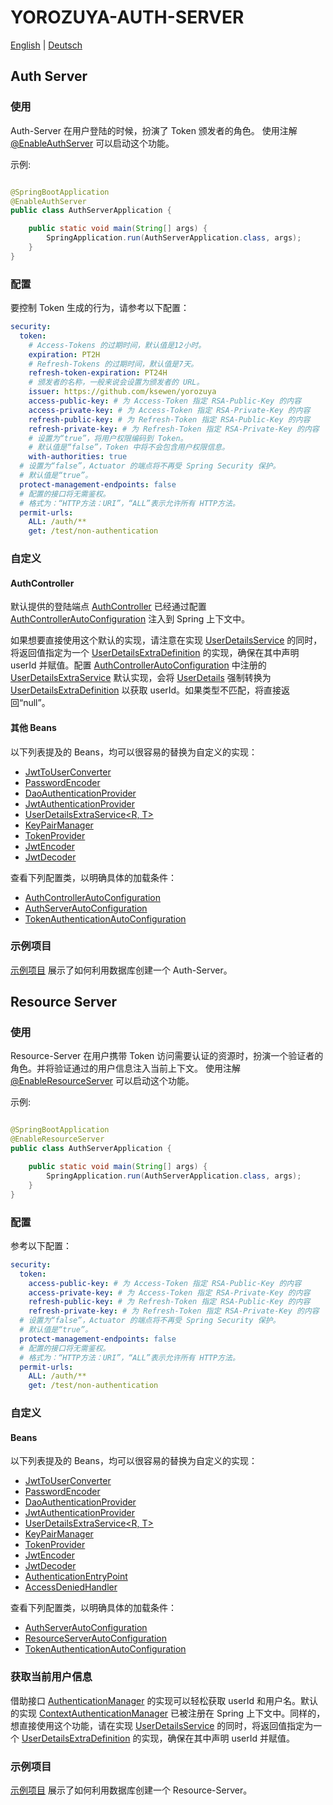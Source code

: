 # YOROZUYA-AUTH-SERVER

[English](./README.md) | [Deutsch](./README_DE.md)

## Auth Server

### 使用

Auth-Server 在用户登陆的时候，扮演了 Token 颁发者的角色。
使用注解 [@EnableAuthServer](./src/main/java/com/github/ksewen/yorozuya/auth/server/annotation/EnableAuthServer.java)
可以启动这个功能。

示例:

```java

@SpringBootApplication
@EnableAuthServer
public class AuthServerApplication {

    public static void main(String[] args) {
        SpringApplication.run(AuthServerApplication.class, args);
    }
}
```

### 配置

要控制 Token 生成的行为，请参考以下配置：

```yaml
security:
  token:
    # Access-Tokens 的过期时间，默认值是12小时。
    expiration: PT2H
    # Refresh-Tokens 的过期时间，默认值是7天。
    refresh-token-expiration: PT24H
    # 颁发者的名称，一般来说会设置为颁发者的 URL。
    issuer: https://github.com/ksewen/yorozuya
    access-public-key: # 为 Access-Token 指定 RSA-Public-Key 的内容
    access-private-key: # 为 Access-Token 指定 RSA-Private-Key 的内容
    refresh-public-key: # 为 Refresh-Token 指定 RSA-Public-Key 的内容
    refresh-private-key: # 为 Refresh-Token 指定 RSA-Private-Key 的内容
    # 设置为“true”，将用户权限编码到 Token。
    # 默认值是“false”，Token 中将不会包含用户权限信息。
    with-authorities: true
  # 设置为“false”，Actuator 的端点将不再受 Spring Security 保护。
  # 默认值是“true”。
  protect-management-endpoints: false
  # 配置的接口将无需鉴权。
  # 格式为：“HTTP方法：URI”，“ALL”表示允许所有 HTTP方法。
  permit-urls:
    ALL: /auth/**
    get: /test/non-authentication
```

### 自定义

#### AuthController

默认提供的登陆端点 [AuthController](./src/main/java/com/github/ksewen/yorozuya/auth/server/controller/AuthController.java)
已经通过配置 [AuthControllerAutoConfiguration](./src/main/java/com/github/ksewen/yorozuya/auth/server/configuration/AuthControllerAutoConfiguration.java)
注入到 Spring 上下文中。

如果想要直接使用这个默认的实现，请注意在实现 [UserDetailsService](https://github.com/spring-projects/spring-security/blob/main/core/src/main/java/org/springframework/security/core/userdetails/UserDetailsService.java)
的同时，将返回值指定为一个 [UserDetailsExtraDefinition](./src/main/java/com/github/ksewen/yorozuya/auth/server/service/UserDetailsExtraDefinition.java)
的实现，确保在其中声明 userId
并赋值。配置 [AuthControllerAutoConfiguration](./src/main/java/com/github/ksewen/yorozuya/auth/server/configuration/AuthControllerAutoConfiguration.java)
中注册的 [UserDetailsExtraService](./src/main/java/com/github/ksewen/yorozuya/auth/server/service/impl/UserDetailsExtraServiceImpl.java)
默认实现，会将 [UserDetails](https://github.com/spring-projects/spring-security/blob/main/core/src/main/java/org/springframework/security/core/userdetails/UserDetails.java)
强制转换为 [UserDetailsExtraDefinition](./src/main/java/com/github/ksewen/yorozuya/auth/server/service/UserDetailsExtraDefinition.java)
以获取 userId。如果类型不匹配，将直接返回“null”。

#### 其他 Beans

以下列表提及的 Beans，均可以很容易的替换为自定义的实现：

* [JwtToUserConverter](./src/main/java/com/github/ksewen/yorozuya/auth/server/token/impl/JwtToUserConverter.java)
* [PasswordEncoder](https://github.com/spring-projects/spring-security/blob/main/crypto/src/main/java/org/springframework/security/crypto/password/PasswordEncoder.java)
* [DaoAuthenticationProvider](https://github.com/spring-projects/spring-security/blob/main/core/src/main/java/org/springframework/security/authentication/dao/DaoAuthenticationProvider.java)
* [JwtAuthenticationProvider](https://github.com/spring-projects/spring-security/blob/main/oauth2/oauth2-resource-server/src/main/java/org/springframework/security/oauth2/server/resource/authentication/JwtAuthenticationProvider.java)
* [UserDetailsExtraService<R, T>](./src/main/java/com/github/ksewen/yorozuya/auth/server/service/UserDetailsExtraService.java)
* [KeyPairManager](./src/main/java/com/github/ksewen/yorozuya/auth/server/key/KeyPairManager.java)
* [TokenProvider](./src/main/java/com/github/ksewen/yorozuya/auth/server/token/TokenProvider.java)
* [JwtEncoder](https://github.com/spring-projects/spring-security/blob/main/oauth2/oauth2-jose/src/main/java/org/springframework/security/oauth2/jwt/JwtEncoder.java)
* [JwtDecoder](https://github.com/spring-projects/spring-security/blob/main/oauth2/oauth2-jose/src/main/java/org/springframework/security/oauth2/jwt/JwtDecoder.java)

查看下列配置类，以明确具体的加载条件：

* [AuthControllerAutoConfiguration](./src/main/java/com/github/ksewen/yorozuya/auth/server/configuration/AuthControllerAutoConfiguration.java)
* [AuthServerAutoConfiguration](./src/main/java/com/github/ksewen/yorozuya/auth/server/configuration/AuthServerAutoConfiguration.java)
* [TokenAuthenticationAutoConfiguration](./src/main/java/com/github/ksewen/yorozuya/auth/server/configuration/TokenAuthenticationAutoConfiguration.java)

### 示例项目

[示例项目](../../yorozuya-samples/auth-server) 展示了如何利用数据库创建一个 Auth-Server。

## Resource Server

### 使用

Resource-Server 在用户携带 Token 访问需要认证的资源时，扮演一个验证者的角色。并将验证通过的用户信息注入当前上下文。
使用注解 [@EnableResourceServer](./src/main/java/com/github/ksewen/yorozuya/auth/server/annotation/EnableResourceServer.java)
可以启动这个功能。

示例:

```java

@SpringBootApplication
@EnableResourceServer
public class AuthServerApplication {

    public static void main(String[] args) {
        SpringApplication.run(AuthServerApplication.class, args);
    }
}
```

### 配置

参考以下配置：

```yaml
security:
  token:
    access-public-key: # 为 Access-Token 指定 RSA-Public-Key 的内容
    access-private-key: # 为 Access-Token 指定 RSA-Private-Key 的内容
    refresh-public-key: # 为 Refresh-Token 指定 RSA-Public-Key 的内容
    refresh-private-key: # 为 Refresh-Token 指定 RSA-Private-Key 的内容
  # 设置为“false”，Actuator 的端点将不再受 Spring Security 保护。
  # 默认值是“true”。
  protect-management-endpoints: false
  # 配置的接口将无需鉴权。
  # 格式为：“HTTP方法：URI”，“ALL”表示允许所有 HTTP方法。
  permit-urls:
    ALL: /auth/**
    get: /test/non-authentication
```

### 自定义

#### Beans

以下列表提及的 Beans，均可以很容易的替换为自定义的实现：

* [JwtToUserConverter](./src/main/java/com/github/ksewen/yorozuya/auth/server/token/impl/JwtToUserConverter.java)
* [PasswordEncoder](https://github.com/spring-projects/spring-security/blob/main/crypto/src/main/java/org/springframework/security/crypto/password/PasswordEncoder.java)
* [DaoAuthenticationProvider](https://github.com/spring-projects/spring-security/blob/main/core/src/main/java/org/springframework/security/authentication/dao/DaoAuthenticationProvider.java)
* [JwtAuthenticationProvider](https://github.com/spring-projects/spring-security/blob/main/oauth2/oauth2-resource-server/src/main/java/org/springframework/security/oauth2/server/resource/authentication/JwtAuthenticationProvider.java)
* [UserDetailsExtraService<R, T>](./src/main/java/com/github/ksewen/yorozuya/auth/server/service/UserDetailsExtraService.java)
* [KeyPairManager](./src/main/java/com/github/ksewen/yorozuya/auth/server/key/KeyPairManager.java)
* [TokenProvider](./src/main/java/com/github/ksewen/yorozuya/auth/server/token/TokenProvider.java)
* [JwtEncoder](https://github.com/spring-projects/spring-security/blob/main/oauth2/oauth2-jose/src/main/java/org/springframework/security/oauth2/jwt/JwtEncoder.java)
* [JwtDecoder](https://github.com/spring-projects/spring-security/blob/main/oauth2/oauth2-jose/src/main/java/org/springframework/security/oauth2/jwt/JwtDecoder.java)
* [AuthenticationEntryPoint](https://github.com/spring-projects/spring-security/blob/main/web/src/main/java/org/springframework/security/web/AuthenticationEntryPoint.java)
* [AccessDeniedHandler](https://github.com/spring-projects/spring-security/blob/main/web/src/main/java/org/springframework/security/web/access/AccessDeniedHandler.java)

查看下列配置类，以明确具体的加载条件：

* [AuthServerAutoConfiguration](./src/main/java/com/github/ksewen/yorozuya/auth/server/configuration/AuthServerAutoConfiguration.java)
* [ResourceServerAutoConfiguration](./src/main/java/com/github/ksewen/yorozuya/auth/server/configuration/ResourceServerAutoConfiguration.java)
* [TokenAuthenticationAutoConfiguration](./src/main/java/com/github/ksewen/yorozuya/auth/server/configuration/TokenAuthenticationAutoConfiguration.java)

### 获取当前用户信息

借助接口 [AuthenticationManager](./src/main/java/com/github/ksewen/yorozuya/auth/server/security/AuthenticationManager.java)
的实现可以轻松获取 userId
和用户名。默认的实现 [ContextAuthenticationManager](./src/main/java/com/github/ksewen/yorozuya/auth/server/security/ContextAuthenticationManager.java)
已被注册在 Spring
上下文中。同样的，想直接使用这个功能，请在实现 [UserDetailsService](https://github.com/spring-projects/spring-security/blob/main/core/src/main/java/org/springframework/security/core/userdetails/UserDetailsService.java)
的同时，将返回值指定为一个 [UserDetailsExtraDefinition](./src/main/java/com/github/ksewen/yorozuya/auth/server/service/UserDetailsExtraDefinition.java)
的实现，确保在其中声明 userId 并赋值。

### 示例项目

[示例项目](../../yorozuya-samples/auth-server) 展示了如何利用数据库创建一个 Resource-Server。

